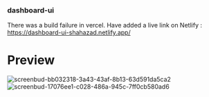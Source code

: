 ### dashboard-ui
There was a build failure in vercel. Have added a live link on Netlify :
https://dashboard-ui-shahazad.netlify.app/

# Preview 
![screenbud-bb032318-3a43-43af-8b13-63d591da5ca2](https://user-images.githubusercontent.com/22849272/214652284-c46dda64-b711-4977-a1e0-8ea9ac53c5ef.png)
![screenbud-17076ee1-c028-486a-945c-7ff0cb580ad6](https://user-images.githubusercontent.com/22849272/214652300-b69dfc6d-3ff4-4ba9-94ea-297993f3d998.png)
